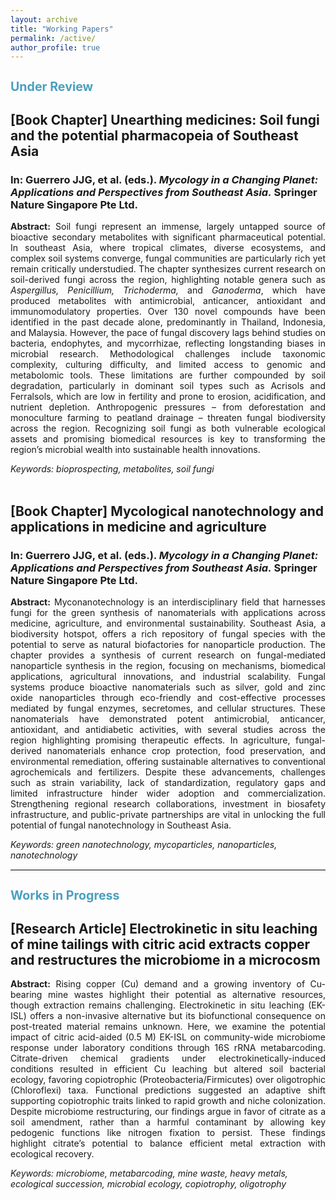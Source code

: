 ```yaml
---
layout: archive
title: "Working Papers"
permalink: /active/
author_profile: true
---
```


<h1 style="color:#49A0BF; font-size: 1.4em;">Under Review</h1>

<h2>[Book Chapter] Unearthing medicines: Soil fungi and the potential pharmacopeia of Southeast Asia</h2>
<h3>In: Guerrero JJG, et al. (eds.). <i>Mycology in a Changing Planet: Applications and Perspectives from Southeast Asia.</i> Springer Nature Singapore Pte Ltd.</h3>

<div style="text-align: justify;"><b>Abstract:</b> Soil fungi represent an immense, largely untapped source of bioactive secondary metabolites with significant pharmaceutical potential. In southeast Asia, where tropical climates, diverse ecosystems, and complex soil systems converge, fungal communities are particularly rich yet remain critically understudied. The chapter synthesizes current research on soil-derived fungi across the region, highlighting notable genera such as <i>Aspergillus, Penicillium, Trichoderma,</i> and <i>Ganoderma</i>, which have produced metabolites with antimicrobial, anticancer, antioxidant and immunomodulatory properties. Over 130 novel compounds have been identified in the past decade alone, predominantly in Thailand, Indonesia, and Malaysia. However, the pace of fungal discovery lags behind studies on bacteria, endophytes, and mycorrhizae, reflecting longstanding biases in microbial research. Methodological challenges include taxonomic complexity, culturing difficulty, and limited access to genomic and metabolomic tools. These limitations are further compounded by soil degradation, particularly in dominant soil types such as Acrisols and Ferralsols, which are low in fertility and prone to erosion, acidification, and nutrient depletion. Anthropogenic pressures – from deforestation and monoculture farming to peatland drainage – threaten fungal biodiversity across the region. Recognizing soil fungi as both vulnerable ecological assets and promising biomedical resources is key to transforming the region’s microbial wealth into sustainable health innovations.</div>
 
<i>Keywords: bioprospecting, metabolites, soil fungi</i><br><br>

<h2>[Book Chapter] Mycological nanotechnology and applications in medicine and agriculture</h2>
<h3>In: Guerrero JJG, et al. (eds.). <i>Mycology in a Changing Planet: Applications and Perspectives from Southeast Asia.</i> Springer Nature Singapore Pte Ltd.</h3>

<div style="text-align: justify;"><b>Abstract:</b> Myconanotechnology is an interdisciplinary field that harnesses fungi for the green synthesis of nanomaterials with applications across medicine, agriculture, and environmental sustainability. Southeast Asia, a biodiversity hotspot, offers a rich repository of fungal species with the potential to serve as natural biofactories for nanoparticle production. The chapter provides a synthesis of current research on fungal-mediated nanoparticle synthesis in the region, focusing on mechanisms, biomedical applications, agricultural innovations, and industrial scalability. Fungal systems produce bioactive nanomaterials such as silver, gold and zinc oxide nanoparticles through eco-friendly and cost-effective processes mediated by fungal enzymes, secretomes, and cellular structures. These nanomaterials have demonstrated potent antimicrobial, anticancer, antioxidant, and antidiabetic activities, with several studies across the region highlighting promising therapeutic effects. In agriculture, fungal-derived nanomaterials enhance crop protection, food preservation, and environmental remediation, offering sustainable alternatives to conventional agrochemicals and fertilizers. Despite these advancements, challenges such as strain variability, lack of standardization, regulatory gaps and limited infrastructure hinder wider adoption and commercialization. Strengthening regional research collaborations, investment in biosafety infrastructure, and public-private partnerships are vital in unlocking the full potential of fungal nanotechnology in Southeast Asia.</div>

<i>Keywords: green nanotechnology, mycoparticles, nanoparticles, nanotechnology</i><br>

<hr class="solid" style="border-top: 1px solid gainsboro">

<h1 style="color:#49A0BF; font-size: 1.4em;">Works in Progress</h1>
<h2>[Research Article] Electrokinetic in situ leaching of mine tailings with citric acid extracts copper and restructures the microbiome in a microcosm</h2>

<div style="text-align: justify;"><b>Abstract:</b> Rising copper (Cu) demand and a growing inventory of Cu-bearing mine wastes highlight their potential as alternative resources, though extraction remains challenging. Electrokinetic in situ leaching (EK-ISL) offers a non-invasive alternative but its biofunctional consequence on post-treated material remains unknown. Here, we examine the potential impact of citric acid-aided (0.5 M) EK-ISL on community-wide microbiome response under laboratory conditions through 16S rRNA metabarcoding. Citrate-driven chemical gradients under electrokinetically-induced conditions resulted in efficient Cu leaching but altered soil bacterial ecology, favoring copiotrophic (Proteobacteria/Firmicutes) over oligotrophic (Chloroflexi) taxa. Functional predictions suggested an adaptive shift supporting copiotrophic traits linked to rapid growth and niche colonization. Despite microbiome restructuring, our findings argue in favor of citrate as a soil amendment, rather than a harmful contaminant by allowing key pedogenic functions like nitrogen fixation to persist. These findings highlight citrate’s potential to balance efficient metal extraction with ecological recovery.</div>

<i>Keywords: microbiome, metabarcoding, mine waste, heavy metals, ecological succession, microbial ecology, copiotrophy, oligotrophy</i><br>
